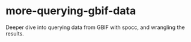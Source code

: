 # more-querying-gbif-data
Deeper dive into querying data from GBIF with spocc, and wrangling the results.
